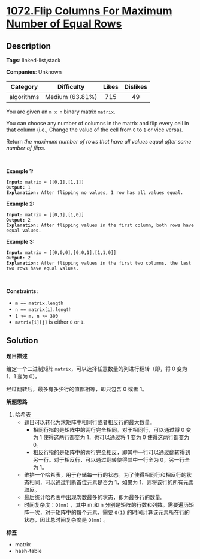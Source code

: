# [1072.Flip Columns For Maximum Number of Equal Rows](https://leetcode.com/problems/flip-columns-for-maximum-number-of-equal-rows/description/)

## Description

**Tags**: linked-list,stack

**Companies**: Unknown

|  Category  |   Difficulty    | Likes | Dislikes |
| :--------: | :-------------: | :---: | :------: |
| algorithms | Medium (63.81%) |  715  |    49    |

<p>You are given an <code>m x n</code> binary matrix <code>matrix</code>.</p>
<p>You can choose any number of columns in the matrix and flip every cell in that column (i.e., Change the value of the cell from <code>0</code> to <code>1</code> or vice versa).</p>
<p>Return <em>the maximum number of rows that have all values equal after some number of flips</em>.</p>
<p>&nbsp;</p>
<p><strong class="example">Example 1:</strong></p>
<pre><code><strong>Input:</strong> matrix = [[0,1],[1,1]]
<strong>Output:</strong> 1
<strong>Explanation:</strong> After flipping no values, 1 row has all values equal.</code></pre>
<p><strong class="example">Example 2:</strong></p>
<pre><code><strong>Input:</strong> matrix = [[0,1],[1,0]]
<strong>Output:</strong> 2
<strong>Explanation:</strong> After flipping values in the first column, both rows have equal values.</code></pre>
<p><strong class="example">Example 3:</strong></p>
<pre><code><strong>Input:</strong> matrix = [[0,0,0],[0,0,1],[1,1,0]]
<strong>Output:</strong> 2
<strong>Explanation:</strong> After flipping values in the first two columns, the last two rows have equal values.</code></pre>
<p>&nbsp;</p>
<p><strong>Constraints:</strong></p>
<ul>
  <li><code>m == matrix.length</code></li>
  <li><code>n == matrix[i].length</code></li>
  <li><code>1 &lt;= m, n &lt;= 300</code></li>
  <li><code>matrix[i][j]</code> is either&nbsp;<code>0</code> or <code>1</code>.</li>
</ul>

## Solution

**题目描述**

给定一个二进制矩阵 `matrix`，可以选择任意数量的列进行翻转（即，将 0 变为 1，1 变为 0）。

经过翻转后，最多有多少行的值都相等，即只包含 0 或者 1。

**解题思路**

1. 哈希表
   - 题目可以转化为求矩阵中相同行或者相反行的最大数量。
     - 相同行指的是矩阵中的两行完全相同。对于相同行，可以通过将 0 变为 1 使得这两行都变为 1，也可以通过将 1 变为 0 使得这两行都变为 0。
     - 相反行指的是矩阵中的两行完全相反，即其中一行可以通过翻转得到另一行。对于相反行，可以通过翻转使得其中一行全为 0，另一行全为 1。
   - 维护一个哈希表，用于存储每一行的状态。为了使得相同行和相反行的状态相同，可以通过判断首位元素是否为 1，如果为 1，则将该行的所有元素取反。
   - 最后统计哈希表中出现次数最多的状态，即为最多行的数量。
   - 时间复杂度：`O(mn)` ，其中 m 和 n 分别是矩阵的行数和列数。需要遍历矩阵一次，对于矩阵中的每个元素，需要 `O(1)` 的时间计算该元素所在行的状态，因此总时间复杂度是 `O(mn)` 。

**标签**

- matrix
- hash-table
